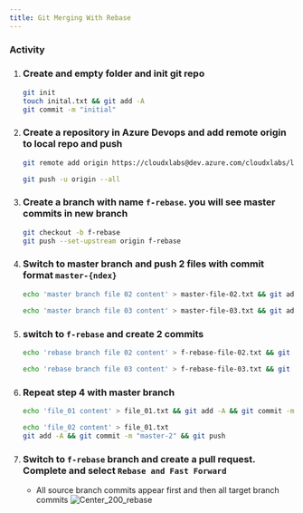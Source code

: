 ```yaml
---
title: Git Merging With Rebase
---
```


### Activity
1. ### Create and empty folder and init git repo
    ```bash
    git init
    touch inital.txt && git add -A
    git commit -m "initial"
    ```
2. ### Create a repository in Azure Devops and add remote origin to local repo and push
    ```bash
    git remote add origin https://cloudxlabs@dev.azure.com/cloudxlabs/lab-devops-priv/_git/lab-git-merge-rebase

    git push -u origin --all
    ```
3. ### Create a branch with name `f-rebase`. you will see master commits in new branch
    ```bash
    git checkout -b f-rebase
    git push --set-upstream origin f-rebase
    ```
4. ### Switch to master branch and push 2 files with commit format `master-{ndex}`
    ```bash
    echo 'master branch file 02 content' > master-file-02.txt && git add -A && git commit -m "master-02" && git push
    
    echo 'master branch file 03 content' > master-file-03.txt && git add -A && git commit -m "master-03" && git push
    ```
5. ### switch to `f-rebase` and create 2 commits
    ```bash
    echo 'rebase branch file 02 content' > f-rebase-file-02.txt && git add -A && git commit -m "f-rebase-02"

    echo 'rebase branch file 03 content' > f-rebase-file-03.txt && git add -A && git commit -m "f-rebase-03"
    ```
4. ### Repeat step 4 with master branch
    ```bash
    echo 'file_01 content' > file_01.txt && git add -A && git commit -m "master-1" && git push
    
    echo 'file_02 content' > file_01.txt
    git add -A && git commit -m "master-2" && git push
    ```
5. ### Switch to `f-rebase` branch and create a pull request. Complete and select `Rebase and Fast Forward`
    - All source branch commits appear first and then all target branch commits
    ![Center_200_rebase](/images/devops_git_06.png)
